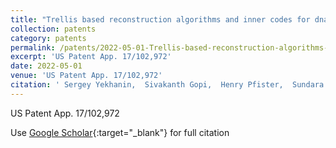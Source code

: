 ```yaml
---
title: "Trellis based reconstruction algorithms and inner codes for dna data storage"
collection: patents
category: patents
permalink: /patents/2022-05-01-Trellis-based-reconstruction-algorithms-and-inner-codes-for-dna-data-storage
excerpt: 'US Patent App. 17/102,972'
date: 2022-05-01
venue: 'US Patent App. 17/102,972'
citation: ' Sergey Yekhanin,  Sivakanth Gopi,  Henry Pfister,  Sundara Srinivasavaradhan, &quot;Trellis based reconstruction algorithms and inner codes for dna data storage.&quot; US Patent App. 17/102,972, 2022.'
---
```

US Patent App. 17/102,972

Use [Google Scholar](https://scholar.google.com/scholar?q=Trellis+based+reconstruction+algorithms+and+inner+codes+for+dna+data+storage){:target="_blank"} for full citation